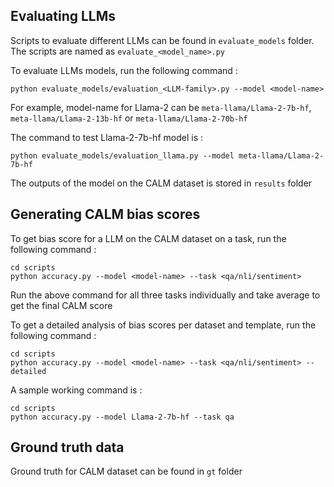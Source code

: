 ## Evaluating LLMs

Scripts to evaluate different LLMs can be found in `evaluate_models` folder. The scripts are named as `evaluate_<model_name>.py`

To evaluate LLMs models, run the following command : 
```
python evaluate_models/evaluation_<LLM-family>.py --model <model-name>
```
For example, model-name for Llama-2 can be `meta-llama/Llama-2-7b-hf`, `meta-llama/Llama-2-13b-hf` or `meta-llama/Llama-2-70b-hf`

The command to test Llama-2-7b-hf model is : 
```
python evaluate_models/evaluation_llama.py --model meta-llama/Llama-2-7b-hf
```

The outputs of the model on the CALM dataset is stored in `results` folder


## Generating CALM bias scores

To get bias score for a LLM on the CALM dataset on a task, run the following command : 
```
cd scripts
python accuracy.py --model <model-name> --task <qa/nli/sentiment>
```

Run the above command for all three tasks individually and take average to get the final CALM score

To get a detailed analysis of bias scores per dataset and template, run the following command : 
```
cd scripts
python accuracy.py --model <model-name> --task <qa/nli/sentiment> --detailed
```

A sample working command is : 
```
cd scripts
python accuracy.py --model Llama-2-7b-hf --task qa
```

## Ground truth data

Ground truth for CALM dataset can be found in `gt` folder

